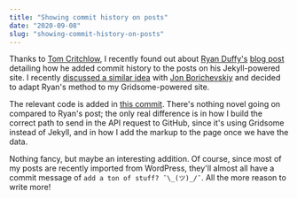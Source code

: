 ```yaml
---
title: "Showing commit history on posts"
date: "2020-09-08"
slug: "showing-commit-history-on-posts"
---
```


Thanks to [Tom Critchlow](https://twitter.com/tomcritchlow/status/1303186638978326528), I recently found out about [Ryan Duffy's](https://twitter.com/theryanjduffy) [blog post](https://ryanjduffy.github.io/blog/2016/01/08/including-git-history-in-a-jekyll-post.html) detailing how he added commit history to the posts on his Jekyll-powered site. I recently [discussed a similar idea](https://twitter.com/tnorthcutt/status/1295548319012278273) with [Jon Borichevskiy](https://twitter.com/jborichevskiy) and decided to adapt Ryan's method to my Gridsome-powered site.

The relevant code is added in [this commit](https://github.com/tnorthcutt/travisnorthcutt.com/commit/21f65e6842144cd42674626fe5e7e0e8374d4206). There's nothing novel going on compared to Ryan's post; the only real difference is in how I build the correct path to send in the API request to GitHub, since it's using Gridsome instead of Jekyll, and in how I add the markup to the page once we have the data.

Nothing fancy, but maybe an interesting addition. Of course, since most of my posts are recently imported from WordPress, they'll almost all have a commit message of `add a ton of stuff? ¯\_(ツ)_/¯`. All the more reason to write more!
